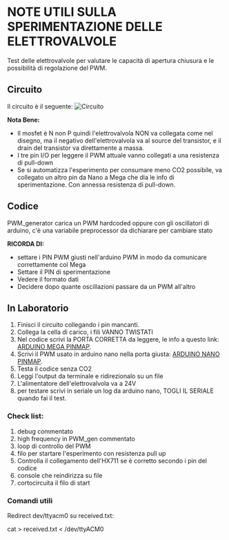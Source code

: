 # NOTE UTILI SULLA SPERIMENTAZIONE DELLE ELETTROVALVOLE
Test delle elettrovalvole per valutare le capacità di apertura chiusura e le possibilità di regolazione del PWM.

## Circuito
Il circuito è il seguente:
![Circuito](/imgs/circuito.jpg)

**Nota Bene:** 
 - Il mosfet è N non P quindi l'elettrovalvola NON va collegata come nel disegno, ma il negativo dell'elettrovalvola va al source del transistor, e il drain del transistor va direttamente a massa.
 - I tre pin I/O per leggere il PWM attuale vanno collegati a una resistenza di pull-down
 - Se si automatizza l'esperimento per consumare meno CO2 possibile, va collegato un altro pin da Nano a Mega che dia le info di sperimentazione. Con annessa resistenza di pull-down.

## Codice

PWM_generator carica un PWM hardcoded oppure con gli oscillatori di arduino, c'è una variabile preprocessor da dichiarare per cambiare stato

**RICORDA DI:**
 - settare i PIN PWM giusti nell'arduino PWM in modo da comunicare correttamente col Mega
 - Settare il PIN di sperimentazione
 - Vedere il formato dati
 - Decidere dopo quante oscillazioni passare da un PWM all'altro

## In Laboratorio

 1) Finisci il circuito collegando i pin mancanti.
 2) Collega la cella di carico, i fili VANNO TWISTATI
 3) Nel codice scrivi la PORTA CORRETTA da leggere, le info a questo link:
[ARDUINO MEGA PINMAP](https://www.arduino.cc/en/Hacking/PinMapping2560).
 4) Scrivi il PWM usato in arduino nano nella porta giusta: [ARDUINO NANO PINMAP](http://www.micheleardito.info/ma/it/arduino-it/arduino-nano-pinout/).
 5) Testa il codice senza CO2
 6) Leggi l'output da terminale e ridirezionalo su un file
 7) L'alimentatore dell'elettrovalvola va a 24V
 8) per testare scrivi in seriale un log da arduino nano, TOGLI IL SERIALE quando fai il test.

### Check list:
 1) debug commentato
 2) high frequency in PWM_gen commentato
 3) loop di controllo del PWM
 4) filo per startare l'esperimento con resistenza pull up
 5) Controlla il collegamento dell'HX711 se è corretto secondo i pin del codice
 6) console che reindirizza su file
 7) cortocircuita il filo di start

 ### Comandi utili
Redirect dev/ttyacm0 su received.txt:

 cat > received.txt < /dev/ttyACM0